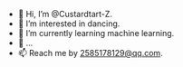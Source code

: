 - 👋 Hi, I’m @Custardtart-Z.
- 👀 I’m interested in dancing.
- 🌱 I’m currently learning machine learning.
- 💞️ ...
- 📫 Reach me by 2585178129@qq.com.

<!---
Custardtart-Z/Custardtart-Z is a ✨ special ✨ repository because its `README.md` (this file) appears on your GitHub profile.
You can click the Preview link to take a look at your changes.
--->
